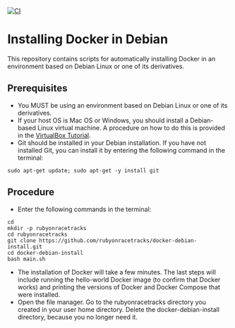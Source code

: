 [![CI](https://github.com/rubyonracetracks/docker-debian-install/actions/workflows/ci.yml/badge.svg)](https://github.com/rubyonracetracks/docker-debian-install/actions/workflows/ci.yml)

# Installing Docker in Debian
This repository contains scripts for automatically installing Docker in an environment based on Debian Linux or one of its derivatives.

## Prerequisites
* You MUST be using an environment based on Debian Linux or one of its derivatives.
* If your host OS is Mac OS or Windows, you should install a Debian-based Linux virtual machine.  A procedure on how to do this is provided in the [VirtualBox Tutorial](https://www.virtualboxtutorial.com/).
* Git should be installed in your Debian installation.  If you have not installed Git, you can install it by entering the following command in the terminal:
```
sudo apt-get update; sudo apt-get -y install git
```

## Procedure
* Enter the following commands in the terminal:
```
cd
mkdir -p rubyonracetracks
cd rubyonracetracks
git clone https://github.com/rubyonracetracks/docker-debian-install.git
cd docker-debian-install
bash main.sh
```
* The installation of Docker will take a few minutes.  The last steps will include running the hello-world Docker image (to confirm that Docker works) and printing the versions of Docker and Docker Compose that were installed.
* Open the file manager.  Go to the rubyonracetracks directory you created in your user home directory.  Delete the docker-debian-install directory, because you no longer need it.
